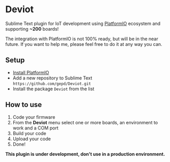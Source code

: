 # Deviot
Sublime Text plugin for IoT development using [PlatformIO](http://platformio.org/) ecosystem and supporting **~200** boards!

The integration with PlatformIO is not 100% ready, but will be in the near future. 
If you want to help me, please feel free to do it at any way you can.

## Setup

* [Install PlatformIO](http://platformio.org/#!/get-started)
* Add a new repository to Sublime Text `https://github.com/gepd/Deviot.git`
* Install the package `Deviot` from the list

## How to use
1. Code your firmware
2. From the **Deviot** menu select one or more boards, an environment to work and a COM port
3. Build your code
4. Upload your code
5. Done!

**This plugin is under development, don't use in a production environment.**
